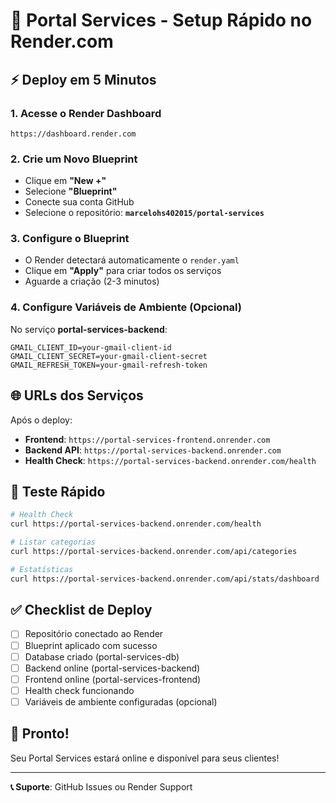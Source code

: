 # 🎯 Portal Services - Setup Rápido no Render.com

## ⚡ Deploy em 5 Minutos

### 1. Acesse o Render Dashboard
```
https://dashboard.render.com
```

### 2. Crie um Novo Blueprint
- Clique em **"New +"**
- Selecione **"Blueprint"**
- Conecte sua conta GitHub
- Selecione o repositório: **`marcelohs402015/portal-services`**

### 3. Configure o Blueprint
- O Render detectará automaticamente o `render.yaml`
- Clique em **"Apply"** para criar todos os serviços
- Aguarde a criação (2-3 minutos)

### 4. Configure Variáveis de Ambiente (Opcional)
No serviço **portal-services-backend**:
```
GMAIL_CLIENT_ID=your-gmail-client-id
GMAIL_CLIENT_SECRET=your-gmail-client-secret  
GMAIL_REFRESH_TOKEN=your-gmail-refresh-token
```

## 🌐 URLs dos Serviços

Após o deploy:
- **Frontend**: `https://portal-services-frontend.onrender.com`
- **Backend API**: `https://portal-services-backend.onrender.com`
- **Health Check**: `https://portal-services-backend.onrender.com/health`

## 🧪 Teste Rápido

```bash
# Health Check
curl https://portal-services-backend.onrender.com/health

# Listar categorias
curl https://portal-services-backend.onrender.com/api/categories

# Estatísticas
curl https://portal-services-backend.onrender.com/api/stats/dashboard
```

## ✅ Checklist de Deploy

- [ ] Repositório conectado ao Render
- [ ] Blueprint aplicado com sucesso
- [ ] Database criado (portal-services-db)
- [ ] Backend online (portal-services-backend)
- [ ] Frontend online (portal-services-frontend)
- [ ] Health check funcionando
- [ ] Variáveis de ambiente configuradas (opcional)

## 🎉 Pronto!

Seu Portal Services estará online e disponível para seus clientes!

---

**📞 Suporte**: GitHub Issues ou Render Support
